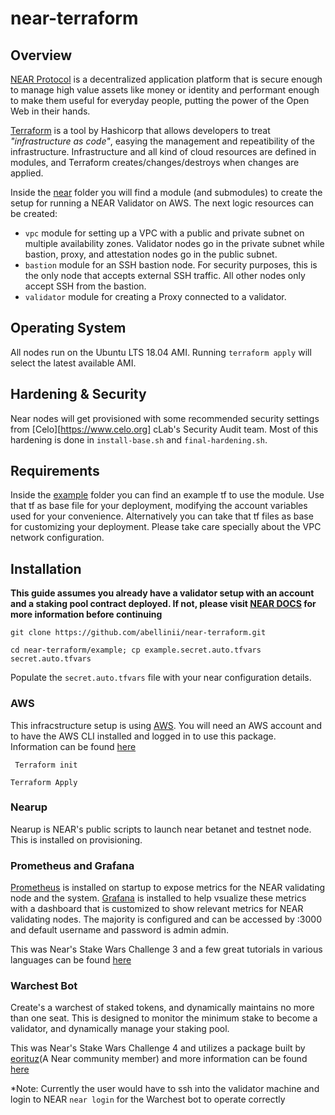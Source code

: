 # near-terraform

## Overview

[NEAR Protocol](https://near.org/) is a decentralized application platform that is secure enough to manage high value assets like money or identity and performant enough to make them useful for everyday people, putting the power of the Open Web in their hands.

[Terraform](https://www.terraform.io) is a tool by Hashicorp that allows developers to treat _"infrastructure as code"_, easying the management and repeatibility of the
infrastructure.
Infrastructure and all kind of cloud resources are defined in modules, and Terraform creates/changes/destroys when changes are applied.

Inside the [near](./near) folder you will find a module (and submodules) to create the setup for running a NEAR Validator on AWS. The next logic resources can be created:

- `vpc` module for setting up a VPC with a public and private subnet on multiple availability zones. Validator nodes go in the private subnet while bastion, proxy, and attestation nodes go in the public subnet.
- `bastion` module for an SSH bastion node. For security purposes, this is the only node that accepts external SSH traffic. All other nodes only accept SSH from the bastion.
- `validator` module for creating a Proxy connected to a validator.


## Operating System

All nodes run on the Ubuntu LTS 18.04 AMI. Running `terraform apply` will select the latest available AMI.

## Hardening & Security

Near nodes will get provisioned with some recommended security settings from [Celo][https://www.celo.org] cLab's Security Audit team. Most of this hardening is done in `install-base.sh` and `final-hardening.sh`. 

## Requirements

Inside the [example](./example) folder you can find an example tf to use the module. Use that tf as base file for your deployment, modifying the account variables used for your convenience.
Alternatively you can take that tf files as base for customizing your deployment. Please take care specially about the VPC network configuration. 


## Installation

**This guide assumes you already have a validator setup with an account and a staking pool contract deployed. If not, please visit [NEAR DOCS](https://docs.near.org/docs/validator/staking-overview) for more information before continuing**

```git clone https://github.com/abellinii/near-terraform.git ```

```cd near-terraform/example; cp example.secret.auto.tfvars secret.auto.tfvars```

Populate the ``` secret.auto.tfvars ``` file with your near configuration details.


### AWS

This infracstructure setup is using [AWS](https://aws.amazon.com/). You will need an AWS account and to have the AWS CLI installed and logged in to use this package. Information can be found [here](https://docs.aws.amazon.com/cli/latest/userguide/cli-configure-files.html)


``` Terraform init```

```Terraform Apply```

### Nearup

Nearup is NEAR's public scripts to launch near betanet and testnet node. This is installed on provisioning.

### Prometheus and Grafana

[Prometheus](https://prometheus.io/) is installed on startup to expose metrics for the NEAR validating node and the system. [Grafana](https://grafana.com/) is installed to help vsualize these metrics with a dashboard that is customized to show relevant metrics for NEAR validating nodes. The majority is configured and can be accessed by <NODE IP>:3000 and default username and password is admin admin.

This was Near's Stake Wars Challenge 3 and a few great tutorials in various languages can be found [here](https://github.com/nearprotocol/stakewars/blob/master/challenges/challenge003.md)  

### Warchest Bot

Create's a warchest of staked tokens, and dynamically maintains no more than one seat. This is designed to monitor the minimum stake to become a validator, and dynamically manage your staking pool.

This was Near's Stake Wars Challenge 4 and utilizes a package built by [eorituz](https://github.com/eorituz)(A Near community member) and more information can be found [here](https://github.com/eorituz/near_warchest)

*Note: Currently the user would have to ssh into the validator machine and login to NEAR ``` near login ``` for the Warchest bot to operate correctly

